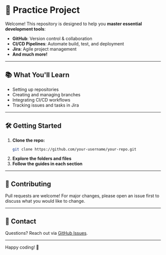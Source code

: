 # 🚀 Practice Project

Welcome! This repository is designed to help you **master essential development tools**:

- **GitHub**: Version control & collaboration
- **CI/CD Pipelines**: Automate build, test, and deployment
- **Jira**: Agile project management
- **And much more!**

---

## 📚 What You'll Learn

- Setting up repositories
- Creating and managing branches
- Integrating CI/CD workflows
- Tracking issues and tasks in Jira

---

## 🛠️ Getting Started

1. **Clone the repo:**  
    ```bash
    git clone https://github.com/your-username/your-repo.git
    ```
2. **Explore the folders and files**
3. **Follow the guides in each section**

---

## 🤝 Contributing

Pull requests are welcome! For major changes, please open an issue first to discuss what you would like to change.

---

## 📧 Contact

Questions? Reach out via [GitHub Issues](https://github.com/your-username/your-repo/issues).

---

Happy coding! 🎉
